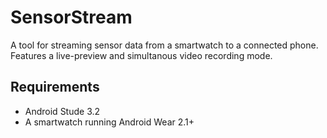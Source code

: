 # SensorStream
A tool for streaming sensor data from a smartwatch to a connected phone. 
Features a live-preview and simultanous video recording mode.

## Requirements

- Android Stude 3.2
- A smartwatch running Android Wear 2.1+
